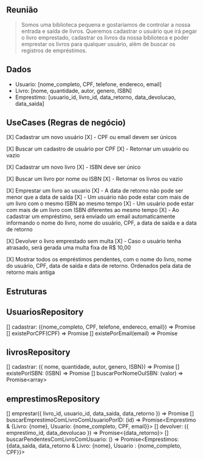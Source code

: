 ## Reunião

> Somos uma biblioteca pequena e gostariamos de controlar a nossa entrada e saída de livros. Queremos cadastrar o usuário que irá pegar o livro emprestado, cadastrar os livros da nossa biblioteca e poder emprestar os livros para qualquer usuário, além de buscar os registros de empréstimos.


## Dados
- Usuario: [nome_completo, CPF, telefone, endereco, email]
- Livro: [nome, quantidade, autor, genero, ISBN]
- Emprestimo: [usuario_id, livro_id, data_retorno, data_devolucao, data_saida]

## UseCases (Regras de negócio)
[X] Cadastrar um novo usuário
[X] - CPF ou email devem ser únicos

[X] Buscar um cadastro de usuário por CPF
[X] - Retornar um usuário ou vazio

[X] Cadastrar um novo livro
[X] - ISBN deve ser único

[X] Buscar um livro por nome ou ISBN
[X] - Retornar os livros ou vazio

[X] Emprestar um livro ao usuario
[X] - A data de retorno não pode ser menor que a data de saída
[X] - Um usuário não pode estar com mais de um livro com o mesmo ISBN ao mesmo tempo
[X] - Um usuário pode estar com mais de um livro com ISBN diferentes ao mesmo tempo
[X] - Ao cadastrar um empréstimo, será enviado um email automaticamente informando o nome do livro, nome do usuário, CPF, a data de saída e a data de retorno

[X] Devolver o livro emprestado sem multa
[X] - Caso o usuário tenha atrasado, será gerada uma multa fixa de R$ 10,00

[X] Mostrar todos os empréstimos pendentes, com o nome do livro, nome do usuário, CPF, data de saída e data de retorno. Ordenados pela data de retorno mais antiga

## Estruturas

## UsuariosRepository
[] cadastrar: ({nome_completo, CPF, telefone, endereco, email}) => Promise<void>
[] existePorCPF(CPF) => Promise<boolean>
[] existePorEmail(email) => Promise<boolean>

## livrosRepository
[] cadastrar: ({ nome, quantidade, autor, genero, ISBN}) => Promise<void>
[] existePorISBN: (ISBN) => Promise<boolean>
[] buscarPorNomeOuISBN: (valor) => Promise<array<Livro>>

## emprestimosRepository
[] emprestar({ livro_id, usuario_id, data_saida, data_retorno }) => Promise<void>
[] buscarEmprestimoComLivroComUsuarioPorID: (id) => Promise<Emprestimo & {Livro: {nome}, Usuario: {nome_completo, CPF, email}}>
[] devolver: ({ emprestimo_id, data_devolucao }) => Promise<{data_retorno}>
[] buscarPendentesComLivroComUsuario: () => Promise<Emprestimos: {data_saida, data_retorno & Livro: {nome}, Usuario : {nome_completo, CPF}}>